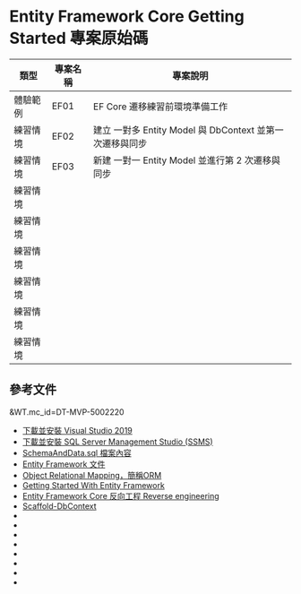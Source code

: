 # Entity Framework Core Getting Started 專案原始碼

|類型|專案名稱|專案說明|
|-|-|-|
|體驗範例|EF01|EF Core 遷移練習前環境準備工作|
|練習情境|EF02|建立 一對多 Entity Model 與 DbContext 並第一次遷移與同步|
|練習情境|EF03|新建 一對一 Entity Model 並進行第 2 次遷移與同步|
|練習情境|||
|練習情境|||
|練習情境|||
|練習情境|||
|練習情境|||
|練習情境|||

## 參考文件
&WT.mc_id=DT-MVP-5002220
* [下載並安裝 Visual Studio 2019](https://docs.microsoft.com/zh-tw/visualstudio/install/install-visual-studio?view=vs-2019&WT.mc_id=DT-MVP-5002220)
* [下載並安裝 SQL Server Management Studio (SSMS)](https://docs.microsoft.com/zh-tw/sql/ssms/download-sql-server-management-studio-ssms?view=sql-server-ver15&WT.mc_id=DT-MVP-5002220)
* [SchemaAndData.sql 檔案內容](https://raw.githubusercontent.com/vulcanlee/Entity-Framework-Core-Getting-Started/main/Database/SchemaAndData.sql)
* [Entity Framework 文件](https://docs.microsoft.com/zh-tw/ef?WT.mc_id=DT-MVP-5002220)
* [Object Relational Mapping，簡稱ORM](https://zh.wikipedia.org/wiki/%E5%AF%B9%E8%B1%A1%E5%85%B3%E7%B3%BB%E6%98%A0%E5%B0%84)
* [Getting Started With Entity Framework](https://www.c-sharpcorner.com/article/getting-started-with-entity-framework/)
* [Entity Framework Core 反向工程 Reverse engineering](https://docs.microsoft.com/zh-tw/ef/core/managing-schemas/scaffolding?tabs=vs&WT.mc_id=DT-MVP-5002220)
* [Scaffold-DbContext](https://docs.microsoft.com/zh-tw/ef/core/cli/powershell#scaffold-dbcontext?WT.mc_id=DT-MVP-5002220)
* []()
* []()
* []()
* []()
* []()
* []()
* []()
* []()